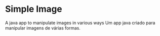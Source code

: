 # Simple Image
A java app to manipulate images in various ways
Um app java criado para manipular imagens de várias formas.
